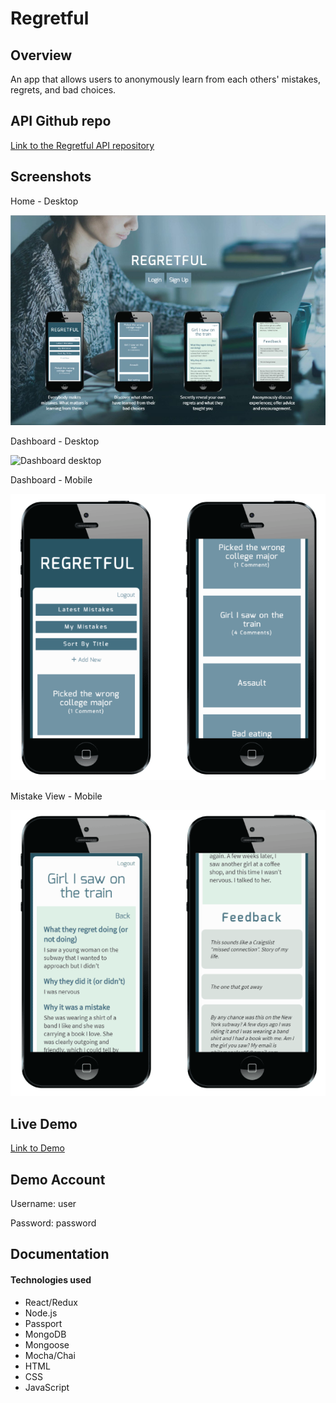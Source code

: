 # Regretful

## Overview

An app that allows users to anonymously learn from each others' mistakes, regrets, and bad choices.

## API Github repo

[Link to the Regretful API repository](https://github.com/jasoncristobal/regretful-API) 

## Screenshots

Home - Desktop

![Home desktop](screenshots/Desktop-1.jpg "Home desktop")

Dashboard - Desktop

![Dashboard desktop](screenshots/Desktop-2.png "Dashboard desktop")

Dashboard - Mobile

![Dashboard mobile](screenshots/Mobile-1.png "Dashboard mobile")

Mistake View - Mobile

![Mistake view mobile](screenshots/Mobile-2.png "Mistake view mobile")

## Live Demo
[Link to Demo](http://regretful-client.herokuapp.com)

## Demo Account
Username: user

Password: password

## Documentation 

#### Technologies used
* React/Redux
* Node.js
* Passport
* MongoDB
* Mongoose
* Mocha/Chai
* HTML
* CSS
* JavaScript